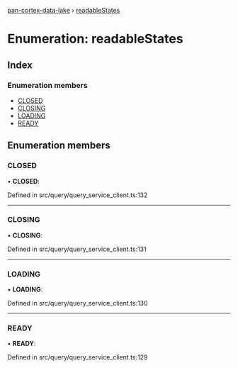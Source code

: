 [pan-cortex-data-lake](../README.md) › [readableStates](readablestates.md)

# Enumeration: readableStates

## Index

### Enumeration members

* [CLOSED](readablestates.md#closed)
* [CLOSING](readablestates.md#closing)
* [LOADING](readablestates.md#loading)
* [READY](readablestates.md#ready)

## Enumeration members

###  CLOSED

• **CLOSED**:

Defined in src/query/query_service_client.ts:132

___

###  CLOSING

• **CLOSING**:

Defined in src/query/query_service_client.ts:131

___

###  LOADING

• **LOADING**:

Defined in src/query/query_service_client.ts:130

___

###  READY

• **READY**:

Defined in src/query/query_service_client.ts:129
